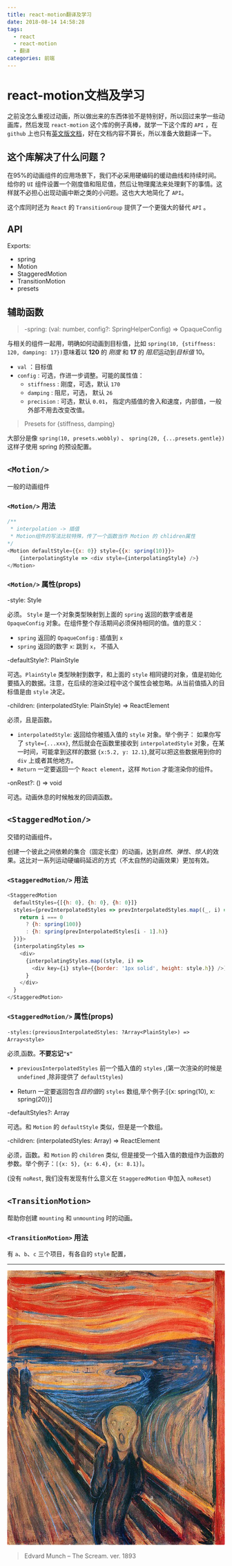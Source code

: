 ```yaml
---
title: react-motion翻译及学习
date: 2018-08-14 14:58:28
tags:
  - react
  - react-motion
  - 翻译
categories: 前端
---
```


# react-motion文档及学习

之前没怎么重视过动画，所以做出来的东西体验不是特别好，所以回过来学一些动画库，然后发现 `react-motion` 这个库的例子真棒，就学一下这个库的 `API` ，在 `github` 上也只有[英文版文档](https://github.com/chenglou/react-motion)，好在文档内容不算长，所以准备大致翻译一下。

## 这个库解决了什么问题？

在95%的动画组件的应用场景下，我们不必采用硬编码的缓动曲线和持续时间。给你的 `UI` 组件设置一个刚度值和阻尼值，然后让物理魔法来处理剩下的事情。这样就不必担心出现动画中断之类的小问题。这也大大地简化了 `API`。

这个库同时还为 `React` 的 `TransitionGroup` 提供了一个更强大的替代 `API` 。

## API

Exports:

* spring
* Motion
* StaggeredMotion
* TransitionMotion
* presets

## 辅助函数

> -spring: (val: number, config?: SpringHelperConfig) => OpaqueConfig

与相关的组件一起用，明确如何动画到目标值，比如 `spring(10, {stiffness: 120, damping: 17})`意味着以 **120** 的 *刚度* 和 **17** 的 *阻尼*运动到*目标值* 10。

* `val` ：目标值
* `config` : 可选，作进一步调整。可能的属性值：
  * `stiffness` : 刚度，可选，默认 `170`
  * `damping` : 阻尼，可选， 默认 `26`
  * `precision` : 可选，默认 `0.01`， 指定内插值的舍入和速度，内部值，一般外部不用去改变改值。

> Presets for {stiffness, damping}

大部分是像 `spring(10, presets.wobbly)` 、 `spring(20, {...presets.gentle})` 这样子使用 spring 的预设配置。

## `<Motion/>`

一般的动画组件

### `<Motion/>` 用法

```js
/**
 * interpolation -> 插值
 * Motion组件的写法比较特殊，传了一个函数当作 Motion 的 chlidren属性
*/
<Motion defaultStyle={{x: 0}} style={{x: spring(10)}}>
    {interpolatingStyle => <div style={interpolatingStyle} />}
</Motion>
```

### `<Motion/>` 属性(props)

-style: Style

必须。 `Style` 是一个对象类型映射到上面的 `spring` 返回的数字或者是 `OpaqueConfig` 对象。在组件整个存活期间必须保持相同的值。值的意义：

* `spring` 返回的 `OpaqueConfig` : 插值到 `x`
* `spring` 返回的数字 `x`: 跳到 `x`， 不插入

-defaultStyle?: PlainStyle

可选。`PlainStyle` 类型映射到数字，和上面的 `style` 相同键的对象，值是初始化要插入的数据。注意，在后续的渲染过程中这个属性会被忽略。从当前值插入的目标值是由 `style` 决定。

-children: (interpolatedStyle: PlainStyle) => ReactElement

必须，且是函数。

* `interpolatedStyle`: 返回给你被插入值的 `style` 对象。举个例子： 如果你写了 `style={...xxx}`, 然后就会在函数里接收到 `interpolatedStyle` 对象，在某一时间，可能拿到这样的数据 `{x:5.2, y: 12.1}`,就可以把这些数据用到你的 `div` 上或者其他地方。
* `Return` 一定要返回一个 `React element`，这样 `Motion` 才能渲染你的组件。

-onRest?: () => void

可选。动画休息的时候触发的回调函数。

## `<StaggeredMotion/>`

交错的动画组件。

创建一个彼此之间依赖的集合（固定长度）的动画，达到*自然*、*弹性*、*惊人*的效果。这比对一系列运动硬编码延迟的方式（不太自然的动画效果）更加有效。

### `<StaggeredMotion/>` 用法

```js
<StaggeredMotion
  defaultStyles={[{h: 0}, {h: 0}, {h: 0}]}
  styles={prevInterpolatedStyles => prevInterpolatedStyles.map((_, i) => {
    return i === 0
      ? {h: spring(100)}
      : {h: spring(prevInterpolatedStyles[i - 1].h)}
  })}>
  {interpolatingStyles =>
    <div>
      {interpolatingStyles.map((style, i) =>
        <div key={i} style={{border: '1px solid', height: style.h}} />)
      }
    </div>
  }
</StaggeredMotion>
```

### `<StaggeredMotion/>` 属性(props)

`-styles:(previousInterpolatedStyles: ?Array<PlainStyle>) => Array<style>`

必须,函数。**不要忘记`"s"`**

* `previousInterpolatedStyles` 前一个插入值的 `styles` ,(第一次渲染的时候是 `undefined` ,除非提供了 `defaultStyles`)

* Return 一定要返回包含*目的值*的 `styles` 数组,举个例子:[{x: spring(10), x: spring(20)}]

-defaultStyles?: Array<PlainStyle>

可选。和 `Motion` 的 `defaultStyle` 类似，但是是一个数组。

-children: (interpolatedStyles: Array<PlainStyle>) => ReactElement

必须，函数。和 `Motion` 的 `children` 类似, 但是接受一个插入值的数组作为函数的参数。举个例子：`[{x: 5}, {x: 6.4}, {x: 8.1}]`。

(没有 `noRest`, 我们没有发现有什么意义在 `StaggeredMotion` 中加入 `noReset`)

## `<TransitionMotion>`

帮助你创建 `mounting` 和 `unmounting` 时的动画。

### `<TransitionMotion>` 用法

有 `a`、`b`、`c` 三个项目，有各自的 `style` 配置，

---

![Edvard Munch – The Scream](react-motion翻译及学习/944233120.jpg)

> Edvard Munch – The Scream. ver. 1893